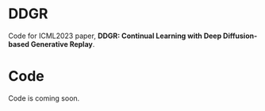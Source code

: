 # DDGR
Code for ICML2023 paper, **DDGR: Continual Learning with Deep Diffusion-based Generative Replay**.
# Code
Code is coming soon.
